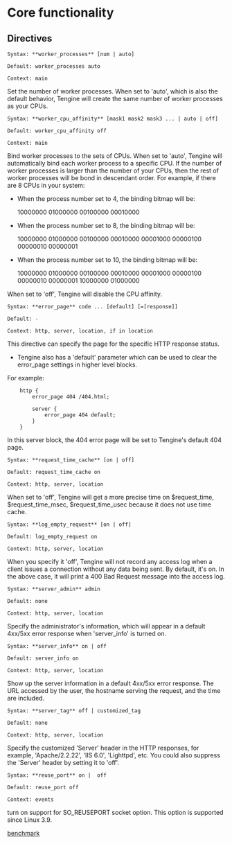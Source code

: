 # Core functionality

## Directives

```
Syntax: **worker_processes** [num | auto]

Default: worker_processes auto

Context: main
```

Set the number of worker processes.
When set to 'auto', which is also the default behavior, Tengine will create the same number of worker processes as your CPUs.

```
Syntax: **worker_cpu_affinity** [mask1 mask2 mask3 ... | auto | off]

Default: worker_cpu_affinity off

Context: main
```

Bind worker processes to the sets of CPUs.
When set to 'auto', Tengine will automatically bind each worker process to a specific CPU. If the number of worker processes is larger than the number of your CPUs, then the rest of worker processes will be bond in descendant order. For example, if there are 8 CPUs in your system: 

*   When the process number set to 4, the binding bitmap will be:

    10000000 01000000 00100000 00010000
*   When the process number set to 8, the binding bitmap will be:

    10000000 01000000 00100000 00010000 00001000 00000100 00000010 00000001
*   When the process number set to 10, the binding bitmap will be:

    10000000 01000000 00100000 00010000 00001000 00000100 00000010 00000001 10000000 01000000

When set to 'off', Tengine will disable the CPU affinity.

```
Syntax: **error_page** code ... [default] [=[response]]

Default: -

Context: http, server, location, if in location
```

This directive can specify the page for the specific HTTP response status.

*   Tengine also has a 'default' parameter which can be used to clear the error_page settings in higher level blocks.

For example:

```
    http {
        error_page 404 /404.html;

        server {
            error_page 404 default;
        }
    }
```

In this server block, the 404 error page will be set to Tengine's default 404 page. 

```
Syntax: **request_time_cache** [on | off]

Default: request_time_cache on

Context: http, server, location
```

When set to 'off', Tengine will get a more precise time on $request_time, $request_time_msec, $request_time_usec because it does not use time cache.

```
Syntax: **log_empty_request** [on | off]

Default: log_empty_request on

Context: http, server, location
```

When you specify it 'off', Tengine will not record any access log when a client issues a connection without any data being sent.
        By default, it's on. In the above case, it will print a 400 Bad Request message into the access log.

```
Syntax: **server_admin** admin

Default: none

Context: http, server, location
```

Specify the administrator's information, which will appear in a default 4xx/5xx error response when 'server_info' is turned on.

```
Syntax: **server_info** on | off 

Default: server_info on

Context: http, server, location
```

Show up the server information in a default 4xx/5xx error response. The URL accessed by the user, the hostname serving the request, and the time are included.

```
Syntax: **server_tag** off | customized_tag 

Default: none

Context: http, server, location
```

Specify the customized 'Server' header in the HTTP responses, for example, 'Apache/2.2.22', 'IIS 6.0', 'Lighttpd', etc. You could also suppress the 'Server' header by setting it to 'off'.

```
Syntax: **reuse_port** on |  off

Default: reuse_port off

Context: events
```

turn on support for SO_REUSEPORT socket option. This option is supported since Linux 3.9.

[benchmark](benchmark.html)
<!-- [benchmark](../download/reuseport.pdf) -->

